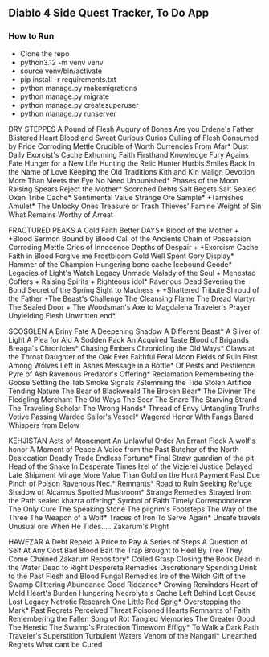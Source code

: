 ## Diablo 4 Side Quest Tracker, To Do App

### How to Run
* Clone the repo
* python3.12 -m venv venv
* source venv/bin/activate
* pip install -r requirements.txt
* python manage.py makemigrations
* python manage.py migrate
* python manage.py createsuperuser
* python manage.py runserver

DRY STEPPES
A Pound of Flesh
Augury of Bones
Are you Erdene's Father
Blistered Heart
Blood and Sweat
Curious Curios
Culling of Flesh
Consumed by Pride
Corroding Mettle
Crucible of Worth
Currencies From Afar*
Dust Daily
Exorcist's Cache
Exhuming Faith
Firsthand Knowledge
Fury Agains Fate
Hunger for a New Life
Hunting the Relic Hunter
Hurbis Smiles Back
In the Name of Love
Keeping the Old Traditions
Kith and Kin
Malign Devotion
More Than Meets the Eye
No Need Unpunished*
Phases of the Moon
Raising Spears
Reject the Mother*
Scorched Debts
Salt Begets Salt
Sealed Oxen Tribe Cache*
Sentimental Value
Strange Ore Sample*
+Tarnishes Amulet*
The Unlocky Ones
Treasure or Trash
Thieves' Famine
Weight of Sin
What Remains
Worthy of Arreat

FRACTURED PEAKS
A Cold Faith
Better DAYS*
Blood of the Mother +
+Blood Sermon
Bound by Blood
Call of the Ancients
Chain of Possession
Corroding Mettle
Cries of Innocence
Depths of Despair +
+Exorcism Cache
Faith in Blood
Forgive me
Frostbloom
Gold Well Spent
Gory Display*
Hammer of the Champion
Hungering bone cache
Icebound Geode*
Legacies of Light's Watch
Legacy Unmade
Malady of the Soul +
Menestad Coffers + 
Raising Spirits +
Righteous idol*
Ravenous Dead
Severing the Bond
Secret of the Spring
Sight to Madness +
+Shattered Tribute
Shroud of the Father
+The Beast's Challenge
The Cleansing Flame
The Dread Martyr
The Sealed Door + 
The Woodsman's Axe to Magdalena
Traveler's Prayer
Unyielding Flesh
Unwritten end*

SCOSGLEN
A Briny Fate
A Deepening Shadow
A Different Beast*
A Sliver of Light
A Plea for Aid
A Sodden Pack
An Acquired Taste
Blood of Brigands
Breaga's Chronicles*
Chasing Embers
Chronicling the Old Ways*
Claws at the Throat
Daughter of the Oak
Ever Faithful
Feral Moon
Fields of Ruin
First Among Wolves
Left in Ashes
Message in a Bottle*
Of Pests and Pestilence
Pyre of Ash
Ravenous Predator's Offering*
Reclamation
Remembering the Goose
Settling the Tab
Smoke Signals
?Stemming the Tide
Stolen Artifice
Tending Nature
The Bear of Blackweald
The Broken Bear*
The Diviner
The Fledgling Merchant
The Old Ways
The Seer
The Snare
The Starving Strand
The Traveling Scholar
The Wrong Hands*
Thread of Envy
Untangling Truths
Votive Passing
Warded Sailor's Vessel*
Wagered Honor
With Fangs Bared
Whispers from Below

KEHJISTAN
Acts of Atonement
An Unlawful Order
An Errant Flock
A wolf's honor
A Moment of Peace
A Voice from the Past
Butcher of the North
Desiccation
Deadly Trade
Endless Fortune*
Final Straw
guardian of the pit
Head of the Snake
In Desperate Times
Izel of the Vizjerei
Justice Delayed
Late Shipment
Mirage
More Value Than Gold
on the Hunt
Payment Past Due
Pinch of Poison
Ravenous Nec.*
Remnants*
Road to Ruin
Seeking Refuge
Shadow of Alcarnus
Spotted Mushroom*
Strange Remedies
Strayed from the Path
sealed khazra offering*
Symbol of Faith
Timely Correspondence
The Only Cure
The Speaking Stone
The pilgrim's Footsteps
The Way of the Three
The Weapon of a Wolf*
Traces of Iron
To Serve Again*
Unsafe travels
Unusual ore
When He Tides.....
Zakarum's Plight

HAWEZAR
A Debt Repeid
A Price to Pay
A Series of Steps
A Question of Self
At Any Cost
Bad Blood
Bait the Trap
Brought to Heel
By Tree They Come
Chained Zakarum Repository*
Coiled Grasp
Closing the Book
Dead in the Water
Dead to Right
Despereta Remedies
Discretionary Spending
Drink to the Past
Flesh and Blood
Fungal Remedies
Ire of the Witch
Gift of the Swamp
Glittering Abundance
Good Riddance*
Growing Reminders
Heart of Mold
Heart's Burden
Hungering Necrolyte's Cache
Left Behind
Lost Cause
Lost Legacy
Netrotic Research
One Little Red Sprig*
Overstepping the Mark*
Past Regrets
Perceived Threat
Poisoned Hearts
Remnants of Faith
Remembering the Fallen
Song of Rot
Tangled Memories
The Greater Good
The Heretic
The Swamp's Protection
Timeworn Effigy*
To Walk a Dark Path
Traveler's Superstition
Turbulent Waters
Venom of the Nangari*
Unearthed Regrets
What cant be Cured
